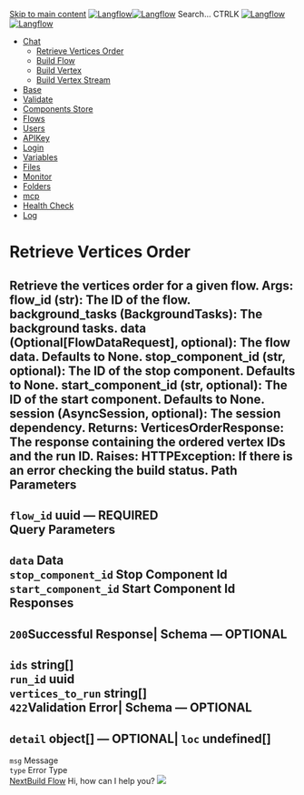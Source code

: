 [Skip to main content](https://docs.langflow.org/api/<#__docusaurus_skipToContent_fallback>)
[![Langflow](https://docs.langflow.org/img/langflow-logo-black.svg)![Langflow](https://docs.langflow.org/img/langflow-logo-white.svg)](https://docs.langflow.org/api/</>)
[](https://docs.langflow.org/api/<https:/github.com/langflow-ai/langflow>)[](https://docs.langflow.org/api/<https:/twitter.com/langflow_ai>)[](https://docs.langflow.org/api/<https:/discord.gg/EqksyE2EX9>)
Search...
CTRLK
[![Langflow](https://docs.langflow.org/img/langflow-logo-black.svg)![Langflow](https://docs.langflow.org/img/langflow-logo-white.svg)](https://docs.langflow.org/api/</>)
  * [Chat](https://docs.langflow.org/api/</api/retrieve-vertices-order>)
    * [Retrieve Vertices Order](https://docs.langflow.org/api/</api/retrieve-vertices-order>)
    * [Build Flow](https://docs.langflow.org/api/</api/build-flow>)
    * [Build Vertex](https://docs.langflow.org/api/</api/build-vertex>)
    * [Build Vertex Stream](https://docs.langflow.org/api/</api/build-vertex-stream>)
  * [Base](https://docs.langflow.org/api/</api/get-all>)
  * [Validate](https://docs.langflow.org/api/</api/post-validate-code>)
  * [Components Store](https://docs.langflow.org/api/</api/check-if-store-is-enabled>)
  * [Flows](https://docs.langflow.org/api/</api/create-flow>)
  * [Users](https://docs.langflow.org/api/</api/add-user>)
  * [APIKey](https://docs.langflow.org/api/</api/get-api-keys-route>)
  * [Login](https://docs.langflow.org/api/</api/login-to-get-access-token>)
  * [Variables](https://docs.langflow.org/api/</api/read-variables>)
  * [Files](https://docs.langflow.org/api/</api/upload-file-1>)
  * [Monitor](https://docs.langflow.org/api/</api/get-vertex-builds>)
  * [Folders](https://docs.langflow.org/api/</api/read-folders>)
  * [mcp](https://docs.langflow.org/api/</api/handle-sse>)
  * [Health Check](https://docs.langflow.org/api/</api/health>)
  * [Log](https://docs.langflow.org/api/</api/stream-logs>)


# Retrieve Vertices Order
Retrieve the vertices order for a given flow.
Args: flow_id (str): The ID of the flow. background_tasks (BackgroundTasks): The background tasks. data (Optional[FlowDataRequest], optional): The flow data. Defaults to None. stop_component_id (str, optional): The ID of the stop component. Defaults to None. start_component_id (str, optional): The ID of the start component. Defaults to None. session (AsyncSession, optional): The session dependency.
Returns: VerticesOrderResponse: The response containing the ordered vertex IDs and the run ID.
Raises: HTTPException: If there is an error checking the build status.
Path Parameters  
---  
`flow_id` uuid — **REQUIRED**  
Query Parameters  
---  
`data` Data  
`stop_component_id` Stop Component Id  
`start_component_id` Start Component Id  
Responses  
---  
`200`Successful Response| Schema  — **OPTIONAL**  
---  
`ids` string[]  
`run_id` uuid  
`vertices_to_run` string[]  
`422`Validation Error| Schema  — **OPTIONAL**  
---  
`detail` object[] — **OPTIONAL**| `loc` undefined[]  
---  
`msg` Message  
`type` Error Type  
[NextBuild Flow](https://docs.langflow.org/api/</api/build-flow>)
Hi, how can I help you?
![](https://docs.langflow.org/img/langflow-icon-black-transparent.svg)
